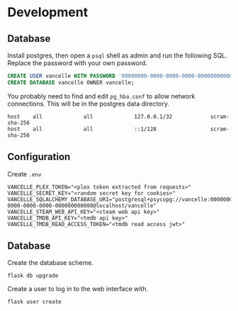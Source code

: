 # Development

## Database

Install postgres, then open a `psql` shell as admin and run the following SQL.
Replace the password with your own password.

```sql
CREATE USER vancelle WITH PASSWORD '00000000-0000-0000-0000-000000000000';
CREATE DATABASE vancelle OWNER vancelle;
```

You probably need to find and edit `pg_hba.conf` to allow network connections.
This will be in the postgres data directory.

```
host    all             all             127.0.0.1/32            scram-sha-256
host    all             all             ::1/128                 scram-sha-256
```

## Configuration

Create `.env`

```shell
VANCELLE_PLEX_TOKEN="<plex token extracted from requests>"
VANCELLE_SECRET_KEY="<random secret key for cookies>"
VANCELLE_SQLALCHEMY_DATABASE_URI="postgresql+psycopg://vancelle:00000000-0000-0000-0000-000000000000@localhost/vancelle"
VANCELLE_STEAM_WEB_API_KEY="<steam web api key>"
VANCELLE_TMDB_API_KEY="<tmdb api key>"
VANCELLE_TMDB_READ_ACCESS_TOKEN="<tmdb read access jwt>"
```

## Database

Create the database scheme.

```shell
flask db upgrade
```

Create a user to log in to the web interface with.

```shell
flask user create
```
